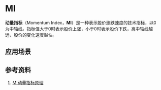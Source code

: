 # MI
**动量指标**（Momentum Index，**MI**）是一种表示股价涨跌速度的技术指标，以0为中轴线。指标值大于0时表示股价上涨，小于0时表示股价下跌，离中轴线越远，股价的变化速度越快。



## 应用场景

## 参考资料
1. [MI动量指标原理](http://wenku.baidu.com/link?url=VoKsKizJ2dj21t1Qx-MXH3d0xMHxerZ6IMUEUjS5FTHZkx7EpCwr6t1jNu_3Fy_U-I9Vw9IyH-3ubmJIvpLNZMV8Tng6vXjDKaVCSWCfg2y)
